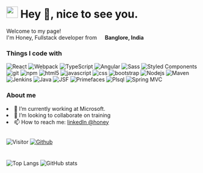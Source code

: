 <h1><img src="https://emojis.slackmojis.com/emojis/images/1531849430/4246/blob-sunglasses.gif?1531849430" width="30"/> Hey 👋, nice to see you.</h1>

 

<p>Welcome to my page! </br> I'm Honey, Fullstack developer from <img src="https://upload.wikimedia.org/wikipedia/en/4/41/Flag_of_India.svg" width="13"/> <b>Banglore, India</b> </p>
<h3>Things I code with</h3>
<p>
  <img alt="React" src="https://img.shields.io/badge/-React-45b8d8?style=flat-square&logo=react&logoColor=white" />
  <img alt="Webpack" src="https://img.shields.io/badge/-Webpack-8DD6F9?style=flat-square&logo=webpack&logoColor=white" />   
  <img alt="TypeScript" src="https://img.shields.io/badge/-TypeScript-007ACC?style=flat-square&logo=typescript&logoColor=white" />  
   <img alt="Angular" src="https://img.shields.io/badge/-angular-43853d?style=flat-square&logo=Angular&logoColor=white" />  
  <img alt="Sass" src="https://img.shields.io/badge/-Sass-CC6699?style=flat-square&logo=sass&logoColor=white" />
  <img alt="Styled Components" src="https://img.shields.io/badge/-Styled_Components-db7092?style=flat-square&logo=styled-components&logoColor=white" />
  <img alt="git" src="https://img.shields.io/badge/-Git-F05032?style=flat-square&logo=git&logoColor=white" />
  <img alt="npm" src="https://img.shields.io/badge/-NPM-CB3837?style=flat-square&logo=npm&logoColor=white" />
  <img alt="html5" src="https://img.shields.io/badge/-HTML5-E34F26?style=flat-square&logo=html5&logoColor=white" />
 <img alt="javascript" src="https://img.shields.io/badge/-javascript-E34F26?style=flat-square&logo=javascript&logoColor=white" />
 <img alt="css" src="https://img.shields.io/badge/-css-E34F26?style=flat-square&logo=css&logoColor=white" />
 <img alt="bootstrap" src="https://img.shields.io/badge/-bootstrap-E34F26?style=flat-square&logo=bootstrap&logoColor=white" />
  <img alt="Nodejs" src="https://img.shields.io/badge/-Nodejs-43853d?style=flat-square&logo=Node.js&logoColor=white" />
  <img alt="Maven" src="https://img.shields.io/badge/-maven-43853d?style=flat-square&logo=maven&logoColor=white" />
  <img alt="Jenkins" src="https://img.shields.io/badge/-jenkins-43853d?style=flat-square&logo=jenkins&logoColor=white" />
 <img alt="Java" src="https://img.shields.io/badge/-java-43853d?style=flat-square&logo=java&logoColor=white" />
 <img alt="JSF" src="https://img.shields.io/badge/-jsf-43853d?style=flat-square&logo=jsf&logoColor=white" />
 <img alt="Primefaces" src="https://img.shields.io/badge/-primefaces-43853d?style=flat-square&logo=primefaces&logoColor=white" />
 <img alt="Plsql" src="https://img.shields.io/badge/-plsql-43853d?style=flat-square&logo=plsql&logoColor=white" />
 <img alt="Spring MVC" src="https://img.shields.io/badge/-spring-43853d?style=flat-square&logo=spring&logoColor=white" />
 
</p>
<h3>About me</h3>
<ui>
  <li>
🔭 I’m currently working at Microsoft.
  </li>
   <li>
👯 I’m looking to collaborate on training
     </li>
   <li>
     📫 How to reach me: <a href="https://www.linkedin.com/in/honey-arora-203234b7"> linkedIn @honey </a>
     </li>
  </ui>
  
##
![Visitor](https://visitor-badge.laobi.icu/badge?page_id=honeyarora29) 
[![Github](https://img.shields.io/github/followers/honeyarora29?label=Follow&style=social)](https://github.com/honeyarora29)
#
![Top Langs](https://github-readme-stats.vercel.app/api/top-langs/?username=honeyarora29&theme=tokyonight&hide=java)
![GitHub stats](https://github-readme-stats.vercel.app/api?username=honeyarora29&show_icons=true&theme=tokyonight)
